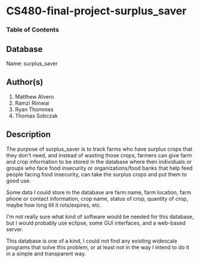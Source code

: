# CS480-final-project-surplus_saver
 
### Table of Contents
 
## Database
Name: surplus_saver
 
## Author(s)
1. Matthew Alvero
2. Ramzi Rimwai
3. Ryan Thommes
4. Thomas Sobczak
 
## Description
The purpose of surplus_saver is to track farms who have surplus crops that they don't need, and instead of wasting those crops, farmers can give farm and crop information to be stored in the database where then individuals or groups who face food insecurity or organizations/food banks that help feed people facing food insecurity, can take the surplus crops and put them to good use.

Some data I could store in the database are farm name, farm location, farm phone or contact information, crop name, status of crop, quantity of crop, maybe how long till it rots/expires, etc.

I'm not really sure what kind of software would be needed for this database, but I would probably use eclipse, some GUI interfaces, and a web-based server.

This database is one of a kind, I could not find any existing widescale programs that solve this problem, or at least not in the way I intend to do it in a simple and transparent way.
